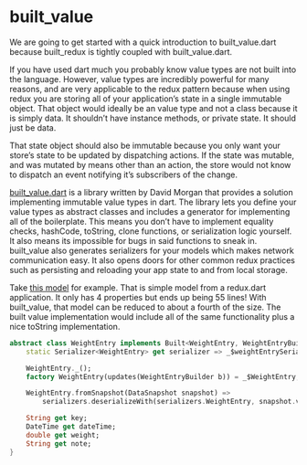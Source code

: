 # built_value

We are going to get started with a quick introduction to built_value.dart because built_redux is tightly coupled with built_value.dart.

If you have used dart much you probably know value types are not built into the language. However, value types are incredibly powerful for many reasons, and are very applicable to the redux pattern because when using redux you are storing all of your application’s state in a single immutable object. That object would ideally be an value type and not a class because it is simply data. It shouldn’t have instance methods, or private state. It should just be data.

That state object should also be immutable because you only want your store’s state to be updated by dispatching actions. If the state was mutable, and was mutated by means other than an action, the store would not know to dispatch an event notifying it’s subscribers of the change.

[built_value.dart](https://github.com/google/built_value.dart) is a library written by David Morgan that provides a solution implementing immutable value types in dart. The library lets you define your value types as abstract classes and includes a generator for implementing all of the boilerplate. This means you don’t have to implement equality checks, hashCode, toString, clone functions, or serialization logic yourself. It also means its impossible for bugs in said functions to sneak in. built_value also generates serializers for your models which makes network communication easy. It also opens doors for other common redux practices such as persisting and reloading your app state to and from local storage.

Take [this model](https://github.com/MSzalek-Mobile/weight_tracker/blob/v1.3/lib/model/weight_entry.dart) for example. That is simple model from a redux.dart application. It only has 4 properties but ends up being 55 lines! With built_value, that model can be reduced to about a fourth of the size. The built value implementation would include all of the same functionality plus a nice toString implementation.

```dart
abstract class WeightEntry implements Built<WeightEntry, WeightEntryBuilder> {
    static Serializer<WeightEntry> get serializer => _$weightEntrySerializer;

    WeightEntry._();
    factory WeightEntry(updates(WeightEntryBuilder b)) = _$WeightEntry;

    WeightEntry.fromSnapshot(DataSnapshot snapshot) =>
        serializers.deserializeWith(serializers.WeightEntry, snapshot.val());

    String get key;
    DateTime get dateTime;
    double get weight;
    String get note;
}
```
